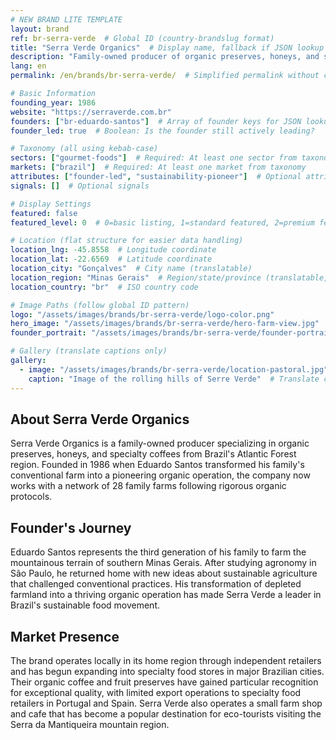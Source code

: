 ```yaml
---
# NEW BRAND LITE TEMPLATE
layout: brand
ref: br-serra-verde  # Global ID (country-brandslug format)
title: "Serra Verde Organics"  # Display name, fallback if JSON lookup fails
description: "Family-owned producer of organic preserves, honeys, and specialty coffees from Brazil's Atlantic Forest region."
lang: en
permalink: /en/brands/br-serra-verde/  # Simplified permalink without country code

# Basic Information
founding_year: 1986
website: "https://serraverde.com.br"
founders: ["br-eduardo-santos"]  # Array of founder keys for JSON lookup
founder_led: true  # Boolean: Is the founder still actively leading?

# Taxonomy (all using kebab-case)
sectors: ["gourmet-foods"]  # Required: At least one sector from taxonomy
markets: ["brazil"]  # Required: At least one market from taxonomy
attributes: ["founder-led", "sustainability-pioneer"]  # Optional attributes
signals: []  # Optional signals

# Display Settings
featured: false
featured_level: 0  # 0=basic listing, 1=standard featured, 2=premium featured

# Location (flat structure for easier data handling)
location_lng: -45.8558  # Longitude coordinate
location_lat: -22.6569  # Latitude coordinate
location_city: "Gonçalves"  # City name (translatable)
location_region: "Minas Gerais"  # Region/state/province (translatable, optional)
location_country: "br"  # ISO country code

# Image Paths (follow global ID pattern)
logo: "/assets/images/brands/br-serra-verde/logo-color.png"
hero_image: "/assets/images/brands/br-serra-verde/hero-farm-view.jpg"
founder_portrait: "/assets/images/brands/br-serra-verde/founder-portrait.jpg"

# Gallery (translate captions only)
gallery:
  - image: "/assets/images/brands/br-serra-verde/location-pastoral.jpg"  # Do not translate path
    caption: "Image of the rolling hills of Serre Verde"  # Translate caption
---
```


## About Serra Verde Organics

Serra Verde Organics is a family-owned producer specializing in organic preserves, honeys, and specialty coffees from Brazil's Atlantic Forest region. Founded in 1986 when Eduardo Santos transformed his family's conventional farm into a pioneering organic operation, the company now works with a network of 28 family farms following rigorous organic protocols.

## Founder's Journey

Eduardo Santos represents the third generation of his family to farm the mountainous terrain of southern Minas Gerais. After studying agronomy in São Paulo, he returned home with new ideas about sustainable agriculture that challenged conventional practices. His transformation of depleted farmland into a thriving organic operation has made Serra Verde a leader in Brazil's sustainable food movement.

## Market Presence

The brand operates locally in its home region through independent retailers and has begun expanding into specialty food stores in major Brazilian cities. Their organic coffee and fruit preserves have gained particular recognition for exceptional quality, with limited export operations to specialty food retailers in Portugal and Spain. Serra Verde also operates a small farm shop and cafe that has become a popular destination for eco-tourists visiting the Serra da Mantiqueira mountain region.
